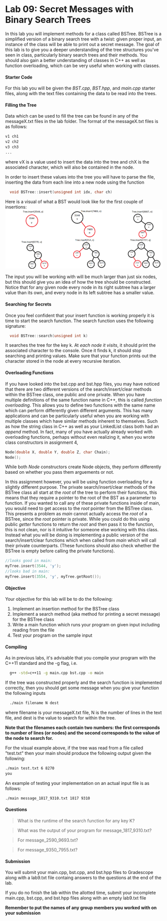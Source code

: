 # Lab 09: Secret Messages with Binary Search Trees

In this lab you will implement methods for a class called BSTree. BSTree is a simplified version of a binary search tree with a twist: given proper input, an instance of the class will be able to print out a secret message. The goal of this lab is to give you a deeper understanding of the tree structures you've seen in class, particularly binary search trees and their methods. You should also gain a better understanding of classes in C++ as well as function overloading, which can be very useful when working with classes.
#### Starter Code

For this lab you will be given the _BST.cpp_, _BST.hpp_, and _main.cpp_ starter files, along with the text files containing the data to be read into the trees.

#### Filling the Tree

Data which can be used to fill the tree can be found in any of the messageX.txt files in the lab folder.
The format of the messageX.txt files is as follows:

```txt
v1 ch1
v2 ch2
v3 ch3
...
```
where vX is a value used to insert the data into the tree and chX is the associated character, which will also be contained in the node.

In order to insert these values into the tree you will have to parse the file, inserting the data from each line into a new node using the function

```c++
  void BSTree::insert(unsigned int idx, char ch)
```

Here is a visual of what a BST would look like for the first couple of insertions:
![BST.insert](/lab-09/BSTinsert.png "insertion visual")

The input you will be working with will be much larger than just six nodes, but this should give you an idea of how the tree should be constructed. Notice that for any given node every node in its right subtree has a larger value than its own, and every node in its left subtree has a smaller value.

#### Searching for Secrets

Once you feel confident that your insert function is working properly it is time to start the search function.
The search function uses the following signature:

```c++
  void BSTree::search(unsigned int k)
```
It searches the tree for the key k. At _each node it visits_, it should print the associated character to the console. Once it finds k, it should stop searching and printing values. Make sure that your function prints out the character stored in the node at every recursive iteration.

#### Overloading Functions

If you have looked into the bst.cpp and bst.hpp files, you may have noticed that there are two different versions of the search/insert/clear methods within the BSTree class, one public and one private. When you have multiple definitions of the same function name in C++, this is called _function overloading_. This allows you to define two functions with the same name which can perform differently given different arguments. This has many applications and can be particularly useful when you are working with multiple classes which have similar methods inherent to themselves. Such as how the string class in C++ as well as your LinkedList class both had an _append_ method. In fact, many of you have actually already worked with overloading functions, perhaps without even realizing it, when you wrote class constructors in assignment 4,

```c++
Node(double X, double Y, double Z, char Chain);
Node();
```
While both _Node_ constructors create Node objects, they perform differently based on whether you pass them arguements or not.

In this assignment however, you will be using function overloading for a slightly different purpose. The private search/insert/clear methods of the BSTree class all start at the _root_ of the tree to perform their functions, this means that they require a pointer to the root of the BST as a parameter to function. If you wanted to call any of these private functions inside of main, you would need to get access to the _root_ pointer from the BSTree class. This presents a problem as _main_ cannot actually access the _root_ of a BSTree, since the _root_ pointer is private. While you could do this using public _getter_ functions to return the _root_ and then pass it to the function, this is not clean, nor is it intuitive for someone else working with this class. Instead what you will be doing is implementing a public version of the search/insert/clear functions which when called from _main_ which will call their private counterparts. (These functions should also check whether the BSTree is empty before calling the private functions).

```c++
//looks good in main: 
myTree.insert(3544, 'y');
//looks bad in main: 
myTree.insert(3554, 'y', myTree.getRoot());
```

#### Objective

Your objective for this lab will be to do the following:

1. Implement an insertion method for the BSTree class
2. Implement a search method (aka method for printing a secret message) for the BSTree class
3. Write a main function which runs your program on given input including reading from the file
4. Test your program on the sample input

#### Compiling

As in previous labs, it's advisable that you compile your program with the C++11 standard and the -g flag, i.e.

```bash
  g++ -std=c++11 -g main.cpp bst.cpp -o main
```

If the tree was constructed properly and the search function is implemented correctly, then you should get some message when you give your function the following inputs

```bash
  ./main filename N dest
```
where filename is your messageX.txt file, N is the number of lines in the text file, and dest is the value to search for within the tree.

**Note that the filenames each contain two numbers: the first corresponds to number of lines (or nodes) and the second corresponds to the value of the node to search for.**

For the visual example above, if the tree was read from a file called "test.txt" then your main should produce the following output given the following:

```bash
./main test.txt 6 8270
you
```

An example of testing your implementation on an actual input file is as follows:

```bash
./main message_1817_9310.txt 1817 9310
```

#### Questions

> What is the runtime of the search function for any key K?

> What was the output of your program for message_1817_9310.txt?

> For message_2590_9693.txt?

> For message_9350_7955.txt?

#### Submission

You will submit your main.cpp, bst.cpp, and bst.hpp files to Gradescope along with a lab9.txt file containg answers to the questions at the end of the lab.

If you do no finish the lab within the allotted time, submit your incomplete main.cpp, bst.cpp, and bst.hpp files along with an empty lab9.txt file

__Remember to put the names of any group members you worked with on your submission__

